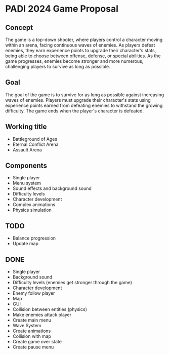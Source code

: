 # PADI 2024 Game Proposal

## Concept

The game is a top-down shooter, where players control a character moving within an arena, facing continuous waves of enemies. As players defeat enemies, they earn experience points to upgrade their character's stats, being able to choose between offense, defense, or special abilities. As the game progresses, enemies become stronger and more numerous, challenging players to survive as long as possible.

## Goal

The goal of the game is to survive for as long as possible against increasing waves of enemies. Players must upgrade their character's stats using experience points earned from defeating enemies to withstand the growing difficulty. The game ends when the player's character is defeated.

## Working title

- Battleground of Ages
- Eternal Conflict Arena
- Assault Arena

## Components

- Single player
- Menu system
- Sound effects and background sound
- Difficulty levels
- Character development
- Complex animations
- Physics simulation

## TODO

- Balance progression
- Update map

## DONE

- Single player
- Background sound
- Difficulty levels (enemies get stronger through the game)
- Character development
- Enemy follow player
- Map
- GUI
- Collision between entities (physics)
- Make enemies attack player
- Create main menu
- Wave System
- Create animations
- Collision with map
- Create game over state
- Create pause menu